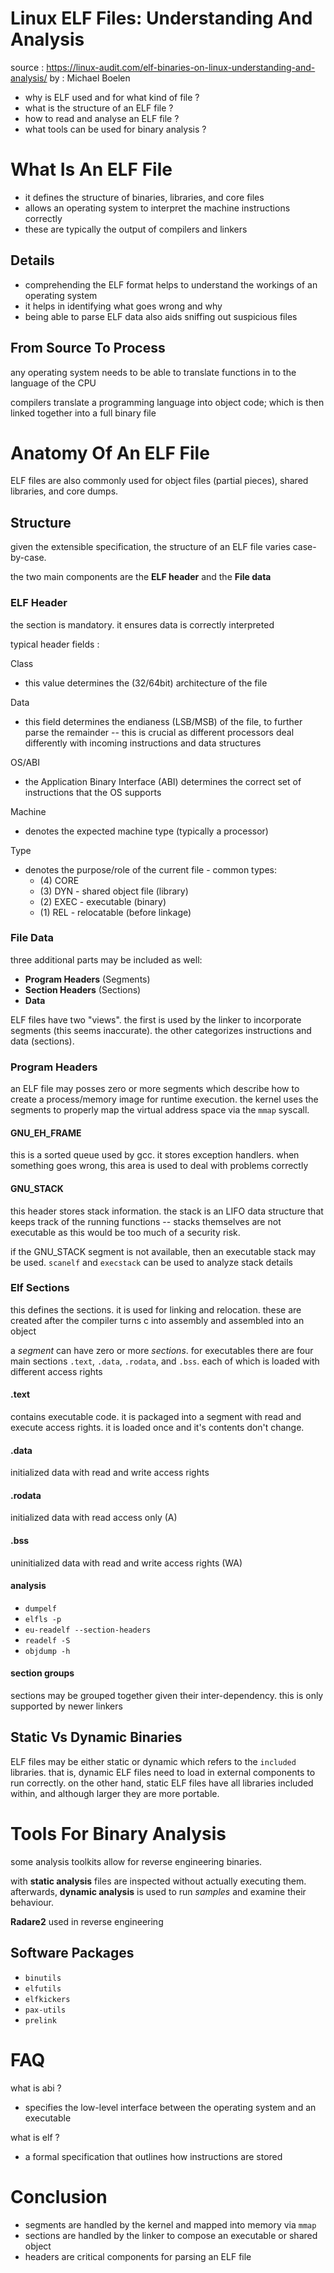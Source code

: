 # Linux ELF Files: Understanding And Analysis

source : https://linux-audit.com/elf-binaries-on-linux-understanding-and-analysis/
by : Michael Boelen

- why is ELF used and for what kind of file ?
- what is the structure of an ELF file ?
- how to read and analyse an ELF file ?
- what tools can be used for binary analysis ?

# What Is An ELF File

- it defines the structure of binaries, libraries, and core files
- allows an operating system to interpret the machine instructions
  correctly
- these are typically the output of compilers and linkers

## Details

- comprehending the ELF format helps to understand the workings of an
  operating system
- it helps in identifying what goes wrong and why
- being able to parse ELF data also aids sniffing out
  suspicious files

## From Source To Process

any operating system needs to be able to translate functions in to the
language of the CPU

compilers translate a programming language into object code; which is then
linked together into a full binary file

# Anatomy Of An ELF File

ELF files are also commonly used for object files (partial pieces),
shared libraries, and core dumps.

## Structure

given the extensible specification, the structure of an ELF file varies
case-by-case.

the two main components are the **ELF header** and the **File data**

### ELF Header

the section is mandatory. it ensures data is correctly interpreted

typical header fields :

Class
- this value determines the (32/64bit) architecture of the file

Data
- this field determines the endianess (LSB/MSB) of the file, to further parse
  the remainder -- this is crucial as different processors deal differently
  with incoming instructions and data structures

OS/ABI
- the Application Binary Interface (ABI) determines the correct set of
  instructions that the OS supports

Machine
- denotes the expected machine type (typically a processor)

Type
- denotes the purpose/role of the current file - common types:
	- (4) CORE
	- (3) DYN - shared object file (library)
	- (2) EXEC - executable (binary)
	- (1) REL - relocatable (before linkage)

### File Data

three additional parts may be included as well:
- **Program Headers** (Segments)
- **Section Headers** (Sections)
- **Data**

ELF files have two "views". the first is used by the linker to incorporate
segments (this seems inaccurate). the other categorizes instructions and data (sections).

### Program Headers

an ELF file may posses zero or more segments which describe how to create a
process/memory image for runtime execution. the kernel uses the segments to
properly map the virtual address space via the `mmap` syscall.

#### GNU_EH_FRAME

this is a sorted queue used by gcc. it stores exception handlers. when
something goes wrong, this area is used to deal with problems correctly

#### GNU_STACK

this header stores stack information. the stack is an LIFO data structure that
keeps track of the running functions -- stacks themselves are not executable as
this would be too much of a security risk.

if the GNU_STACK segment is not available, then an executable stack may be used.
`scanelf` and `execstack` can be used to analyze stack details

### Elf Sections

this defines the sections. it is used for linking and relocation. these are
created after the compiler turns c into assembly and assembled into an object

a _segment_ can have zero or more _sections_. for executables there are four
main sections `.text`, `.data`, `.rodata`, and `.bss`. each of which is loaded
with different access rights

#### .text

contains executable code. it is packaged into a segment with read and execute
access rights. it is loaded once and it's contents don't change.

#### .data

initialized data with read and write access rights

#### .rodata

initialized data with read access only (A)

#### .bss

uninitialized data with read and write access rights (WA)

#### analysis

- `dumpelf`
- `elfls -p`
- `eu-readelf --section-headers`
- `readelf -S`
- `objdump -h`

#### section groups

sections may be grouped together given their inter-dependency. this is only
supported by newer linkers

## Static Vs Dynamic Binaries

ELF files may be either static or dynamic which refers to the `included`
libraries. that is, dynamic ELF files need to load in external components to
run correctly. on the other hand, static ELF files have all libraries included
within, and although larger they are more portable.

# Tools For Binary Analysis

some analysis toolkits allow for reverse engineering binaries.

with **static analysis** files are inspected without actually executing them.
afterwards, **dynamic analysis** is used to run _samples_ and examine their
behaviour.

**Radare2** used in reverse engineering

## Software Packages

- `binutils`
- `elfutils`
- `elfkickers`
- `pax-utils`
- `prelink`

# FAQ

what is abi ?
- specifies the low-level interface between the operating system and an
executable

what is elf ?
- a formal specification that outlines how instructions are stored

# Conclusion

- segments are handled by the kernel and mapped into memory via `mmap`
- sections are handled by the linker to compose an executable or shared object
- headers are critical components for parsing an ELF file
